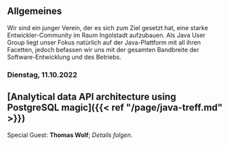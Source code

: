 ## Allgemeines

Wir sind ein junger Verein, der es sich zum Ziel gesetzt hat, eine starke Entwickler-Community im Raum Ingolstadt aufzubauen.
Als Java User Group liegt unser Fokus natürlich auf der Java-Plattform mit all ihren Facetten, jedoch befassen wir uns mit der gesamten Bandbreite der Software-Entwicklung und des Betriebs.

### Dienstag, 11.10.2022
## [Analytical data API architecture using PostgreSQL magic]({{< ref "/page/java-treff.md" >}})

Special Guest: **Thomas Wolf**; _Details folgen._
